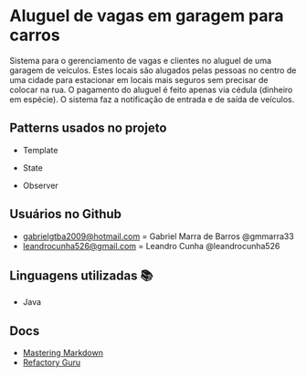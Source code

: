 # Aluguel de vagas em garagem para carros

Sistema para o gerenciamento de vagas e clientes no aluguel de uma garagem de veículos. Estes locais são alugados pelas pessoas no centro de uma cidade para estacionar em locais mais seguros sem precisar de colocar na rua. O pagamento do aluguel é feito apenas via cédula (dinheiro em espécie). O sistema faz a notificação de entrada e de saída de veículos.

## Patterns usados no projeto

- Template

- State

- Observer

## Usuários no Github
- gabrielgtba2009@hotmail.com = Gabriel Marra de Barros @gmmarra33
- leandrocunha526@gmail.com = Leandro Cunha @leandrocunha526

## Linguagens utilizadas :books:

- Java

## Docs

- [Mastering Markdown](https://guides.github.com/features/mastering-markdown/)
- [Refactory Guru](https://refactoring.guru/pt-br/design-patterns)
